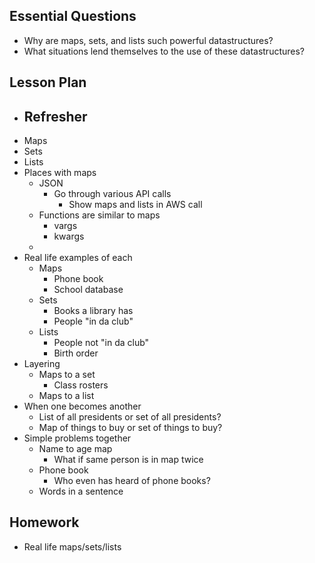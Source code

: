 ## Essential Questions
- Why are maps, sets, and lists such powerful datastructures?
- What situations lend themselves to the use of these datastructures?

## Lesson Plan

- Refresher
    - 
- Maps
- Sets
- Lists
- Places with maps
    - JSON
        - Go through various API calls
            - Show maps and lists in AWS call
    - Functions are similar to maps
        - vargs
        - kwargs 
    - 
- Real life examples of each
    - Maps
        - Phone book
        - School database
    - Sets
        - Books a library has
        - People "in da club"
    - Lists
        - People not "in da club"
        - Birth order
- Layering
    - Maps to a set
        - Class rosters
    - Maps to a list
- When one becomes another
    - List of all presidents or set of all presidents?
    - Map of things to buy or set of things to buy?
- Simple problems together
    - Name to age map
        - What if same person is in map twice
    - Phone book
        - Who even has heard of phone books?
    - Words in a sentence

## Homework
- Real life maps/sets/lists
